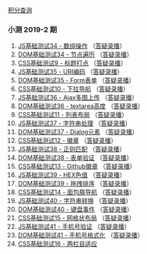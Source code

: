 
[积分查询](https://www.zhangxinxu.com/php/quiz)

### 小测 2019-2 期
1. [JS基础测试34 - 数组操作](https://github.com/JaimeCheng/zxx-quiz-summary/issues/1) （[答疑录播](https://www.bilibili.com/video/av58170184)）
2. [DOM基础测试34 - 节点遍历](https://github.com/JaimeCheng/zxx-quiz-summary/issues/2) （[答疑录播](https://www.bilibili.com/video/av58980453)）
3. [CSS基础测试9 - 标题打点](https://github.com/JaimeCheng/zxx-quiz-summary/issues/3) （[答疑录播](https://www.bilibili.com/video/av59949127)）
4. [JS基础测试35 - URI编码](https://github.com/JaimeCheng/zxx-quiz-summary/issues/4) （[答疑录播](https://www.bilibili.com/video/av60953633)）
5. [DOM基础测试35 - Form表单](https://github.com/JaimeCheng/zxx-quiz-summary/issues/5) （[答疑录播](https://www.bilibili.com/video/av61984706)）
6. [CSS基础测试10 - 下拉导航](https://github.com/JaimeCheng/zxx-quiz-summary/issues/6) （[答疑录播](https://www.bilibili.com/video/av63183213)）
7. [JS基础测试36 - Ajax多图上传](https://github.com/JaimeCheng/zxx-quiz-summary/issues/7) （[答疑录播](https://www.bilibili.com/video/av64122335)）
8. [DOM基础测试36 - textarea高度](https://github.com/JaimeCheng/zxx-quiz-summary/issues/8) （[答疑录播](https://www.bilibili.com/video/av65187484)）
9. [CSS基础测试11 - 列表布局](https://github.com/JaimeCheng/zxx-quiz-summary/issues/9) （[答疑录播](https://www.bilibili.com/video/av66195390)）
10. [JS基础测试37 - 字符串处理](https://github.com/JaimeCheng/zxx-quiz-summary/issues/10) （[答疑录播](https://www.bilibili.com/video/av66886926)）
11. [DOM基础测试37 - Dialog元素](https://github.com/JaimeCheng/zxx-quiz-summary/issues/11) （[答疑录播](https://www.bilibili.com/video/av68476064)）
12. [CSS基础测试12 - 徽章](https://github.com/JaimeCheng/zxx-quiz-summary/issues/12) （[答疑录播](https://www.bilibili.com/video/av68476064)）
13. [JS基础测试38 - 正则匹配](https://github.com/JaimeCheng/zxx-quiz-summary/issues/13) （[答疑录播](https://www.bilibili.com/video/av69279856)）
14. [DOM基础测试38 - 表单验证](https://github.com/JaimeCheng/zxx-quiz-summary/issues/14) （[答疑录播](https://www.bilibili.com/video/av71132928)）
15. [CSS基础测试13 - Github徽章](https://github.com/JaimeCheng/zxx-quiz-summary/issues/15) （[答疑录播](https://www.bilibili.com/video/av73445027)）
16. [JS基础测试39 - HEX色值](https://github.com/JaimeCheng/zxx-quiz-summary/issues/16) （[答疑录播](https://www.bilibili.com/video/av73445271)）
17. [DOM基础测试39 - 拖拽排序](https://github.com/JaimeCheng/zxx-quiz-summary/issues/17) （[答疑录播](https://www.bilibili.com/video/av74229607)）
18. [CSS基础测试14 - 面包屑导航](https://github.com/JaimeCheng/zxx-quiz-summary/issues/18) （[答疑录播](https://www.bilibili.com/video/av75042558)）
19. [JS基础测试40 - 字符串转换](https://github.com/JaimeCheng/zxx-quiz-summary/issues/19) （[答疑录播](https://www.bilibili.com/video/av75837322)）
20. [DOM基础测试40 - 键盘事件](https://github.com/JaimeCheng/zxx-quiz-summary/issues/20) （[答疑录播](https://www.bilibili.com/video/av77516436)）
21. [CSS基础测试15 - 网格状布局](https://github.com/JaimeCheng/zxx-quiz-summary/issues/21) （[答疑录播](https://www.bilibili.com/video/av77516776)）
22. [JS基础测试41 - 手机号验证](https://github.com/JaimeCheng/zxx-quiz-summary/issues/22) （[答疑录播](https://www.bilibili.com/video/av78339873)）
23. [DOM基础测试41 - 手机号格式化](https://github.com/JaimeCheng/zxx-quiz-summary/issues/23) （[答疑录播](https://www.bilibili.com/video/av79175645)）
24. [CSS基础测试16 - 两栏自适应](https://github.com/JaimeCheng/zxx-quiz-summary/issues/24)